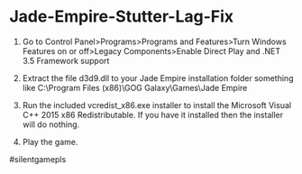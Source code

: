 # Jade-Empire-Stutter-Lag-Fix

1. Go to Control Panel>Programs>Programs and Features>Turn Windows Features on or off>Legacy Components>Enable Direct Play and .NET 3.5 Framework support

2. Extract the file d3d9.dll to your Jade Empire installation folder something like C:\Program Files (x86)\GOG Galaxy\Games\Jade Empire

3. Run the included vcredist_x86.exe installer to install the Microsoft Visual C++ 2015 x86 Redistributable. If you have it installed then the installer will do nothing.

4. Play the game.

#silentgamepls
